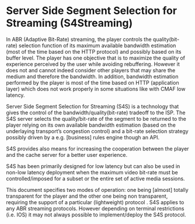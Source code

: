 # Server Side Segment Selection for Streaming (S4Streaming)
In ABR (Adaptive Bit-Rate) streaming, the player controls the quality(bit-rate) selection function of its maximum available bandwidth estimation (most of the time based on the HTTP protocol) and possibly based on its buffer level. The player has one objective that is to maximize the quality of experience perceived by the user while avoiding rebuffering.  However it does not and cannot indeed consider other players that may share the medium and therefore the bandwidth. In addition, bandwidth estimation performed by the player is most of the time based on HTTP (application layer) which does not work properly in some situations like with CMAF low latency.  

Server Side Segment Selection for Streaming (S4S) is a technology that gives the control of the bandwidth/quality(bit-rate) tradeoff to the ISP. The  S4S server selects the quality/bit-rate of the segment to be returned to the player relying on its own available bandwidth estimation  (based on the underlaying transport’s congestion control) and a bit-rate selection strategy possibly driven by a e.g. [business] rules engine though an API.  

S4S provides also means for increasing the cooperation between the player and the cache server for a better user experience. 

S4S has been primarily designed for low latency but can also be used in non-low latency deployment when the maximum video bit-rate must be controlled/imposed for a subset or the entire set of active media sessions. 

This document specifies two modes of operation: one being [almost] totally transparent for the player and the other one being non transparent, requiring the support of a particular (lightweight) protocol . S4S applies to any ABR streaming protocols. However depending on terminal restrictions (i.e. IOS) it may not always possible to implement/deploy the S4S protocol. 
